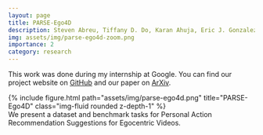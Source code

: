 ```yaml
---
layout: page
title: PARSE-Ego4D
description: Steven Abreu, Tiffany D. Do, Karan Ahuja, Eric J. Gonzalez, Lee Payne, Daniel McDuff, Mar Gonzalez-Franco
img: assets/img/parse-ego4d-zoom.png
importance: 2
category: research
---
```


This work was done during my internship at Google. 
You can find our project website on [GitHub](https://github.com/parse-ego4d/parse-ego4d.github.io) and our paper on [ArXiv](https://arxiv.org/abs/2407.09503).

<div class="row">
    <div class="col-sm mt-3 mt-md-0">
        {% include figure.html path="assets/img/parse-ego4d.png" title="PARSE-Ego4D" class="img-fluid rounded z-depth-1" %}
    </div>
</div>
<div class="caption">
    We present a dataset and benchmark tasks for Personal Action Recommendation Suggestions for Egocentric Videos.
</div>